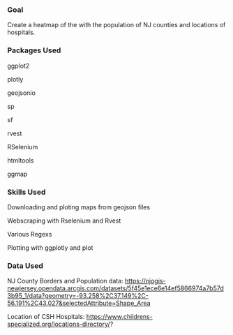 <h3><b>Goal</b></h3>

Create a heatmap of the with the population of NJ counties and locations of hospitals. 

<h3><b>Packages Used</b></h3>

ggplot2

plotly

geojsonio

sp

sf

rvest

RSelenium

htmltools

ggmap

<h3><b>Skills Used </b></h3>

Downloading and ploting maps from geojson files

Webscraping with Rselenium and Rvest 

Various Regexs 

Plotting with ggplotly and plot

<h3><b>Data Used</b></h3>

NJ County Borders and Population data: https://njogis-newjersey.opendata.arcgis.com/datasets/5f45e1ece6e14ef5866974a7b57d3b95_1/data?geometry=-93.258%2C37.149%2C-56.191%2C43.027&selectedAttribute=Shape_Area

Location of CSH Hospitals: https://www.childrens-specialized.org/locations-directory/?
